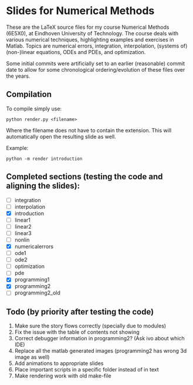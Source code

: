 # Slides for Numerical Methods
These are the LaTeX source files for my course Numerical Methods (6E5X0), at Eindhoven University of Technology. The course deals with various numerical techniques, highlighting examples and exercises in Matlab. Topics are numerical errors, integration, interpolation, (systems of) (non-)linear equations, ODEs and PDEs, and optimization.

Some initial commits were artificially set to an earlier (reasonable) commit date to allow for some chronological ordering/evolution of these files over the years. 

## Compilation
To compile simply use:

`python render.py <filename>`

Where the filename does not have to contain the extension. This will automatically open the resulting slide as well.

Example:

`python -m render introduction`

## Completed sections (testing the code and aligning the slides):
 - [ ] integration
 - [ ] interpolation
 - [x] introduction
 - [ ] linear1
 - [ ] linear2
 - [ ] linear3
 - [ ] nonlin
 - [x] numericalerrors
 - [ ] ode1
 - [ ] ode2
 - [ ] optimization
 - [ ] pde
 - [x] programming1
 - [x] programming2
 - [ ] programming2_old

## Todo (by priority after testing the code)
1. Make sure the story flows correctly (specially due to modules)
2. Fix the issue with the table of contents not showing
3. Correct debugger information in programming2? (Ask ivo about which IDE)
4. Replace all the matlab generated images (programming2 has wrong 3d image as well)
5. Add animations to appropriate slides
6. Place important scripts in a specific folder instead of in text
7. Make rendering work with old make-file
